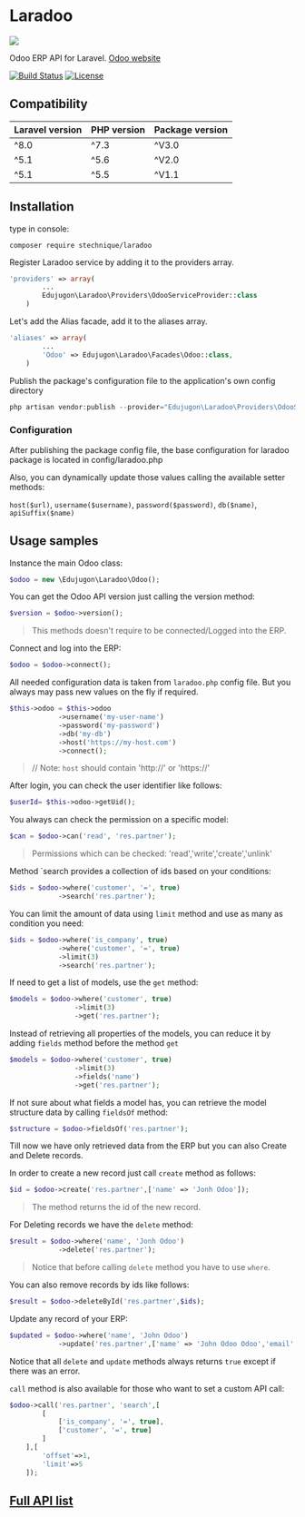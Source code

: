 # Laradoo

<img src="https://raw.githubusercontent.com/Edujugon/laradoo/master/docs/assets/laradoo.png">

Odoo ERP API for Laravel. [Odoo website](https://www.odoo.com)

[![Build Status](https://github.com/stechnique/laradoo/workflows/CI/badge.svg)](https://github.com/stechnique/laradoo/actions)
[![License](https://poser.pugx.org/edujugon/laradoo/license)](https://packagist.org/packages/edujugon/laradoo)

## Compatibility

| Laravel version | PHP version | Package version |
|------|------|-------|
| ^8.0 | ^7.3 | ^V3.0 |
| ^5.1 | ^5.6 | ^V2.0 |
| ^5.1 | ^5.5 | ^V1.1 |

## Installation

type in console:

```shel
composer require stechnique/laradoo
```

Register Laradoo service by adding it to the providers array.
```php
'providers' => array(
        ...
        Edujugon\Laradoo\Providers\OdooServiceProvider::class
    )
```

Let's add the Alias facade, add it to the aliases array.
```php
'aliases' => array(
        ...
        'Odoo' => Edujugon\Laradoo\Facades\Odoo::class,
    )
```
    
Publish the package's configuration file to the application's own config directory

```php
php artisan vendor:publish --provider="Edujugon\Laradoo\Providers\OdooServiceProvider" --tag="config"
```

### Configuration

After publishing the package config file, the base configuration for laradoo package is located in config/laradoo.php


Also, you can dynamically update those values calling the available setter methods:

`host($url)`, `username($username)`, `password($password)`, `db($name)`, `apiSuffix($name)`


##  Usage samples

Instance the main Odoo class:

```php
$odoo = new \Edujugon\Laradoo\Odoo();
```
You can get the Odoo API version just calling the version method:

```php
$version = $odoo->version();
```
> This methods doesn't require to be connected/Logged into the ERP.

Connect and log into the ERP:

```php
$odoo = $odoo->connect();
```

All needed configuration data is taken from `laradoo.php` config file. But you always may pass new values on the fly if required.

```php
$this->odoo = $this->odoo
            ->username('my-user-name')
            ->password('my-password')
            ->db('my-db')
            ->host('https://my-host.com')
            ->connect();
```
> // Note: `host` should contain 'http://' or 'https://'

After login, you can check the user identifier like follows:

```php
$userId= $this->odoo->getUid();
```

You always can check the permission on a specific model:

```php
$can = $odoo->can('read', 'res.partner');
```
> Permissions which can be checked: 'read','write','create','unlink'

Method `search provides a collection of ids based on your conditions:

```php
$ids = $odoo->where('customer', '=', true)
            ->search('res.partner');
```

You can limit the amount of data using `limit` method and use as many as condition you need:

```php
$ids = $odoo->where('is_company', true)
            ->where('customer', '=', true)
            ->limit(3)
            ->search('res.partner');
```

If need to get a list of models, use the `get` method:

```php
$models = $odoo->where('customer', true)
                ->limit(3)
                ->get('res.partner');
```

Instead of retrieving all properties of the models, you can reduce it by adding `fields` method before the method `get`

```php
$models = $odoo->where('customer', true)
                ->limit(3)
                ->fields('name')
                ->get('res.partner');
```

If not sure about what fields a model has, you can retrieve the model structure data by calling `fieldsOf` method:

```php
$structure = $odoo->fieldsOf('res.partner');
```

Till now we have only retrieved data from the ERP but you can also Create and Delete records.

In order to create a new record just call `create` method as follows:

```php
$id = $odoo->create('res.partner',['name' => 'Jonh Odoo']);
```
> The method returns the id of the new record.

For Deleting records we have the `delete` method:

```php
$result = $odoo->where('name', 'Jonh Odoo')
            ->delete('res.partner');
```
> Notice that before calling `delete` method you have to use `where`.

You can also remove records by ids like follows:

```php
$result = $odoo->deleteById('res.partner',$ids);
```

Update any record of your ERP:

```php
$updated = $odoo->where('name', 'John Odoo')
            ->update('res.partner',['name' => 'John Odoo Odoo','email' => 'Johndoe@odoo.com']);
```

Notice that all `delete` and `update` methods always returns `true` except if there was an error.

`call` method is also available for those who want to set a custom API call:

```php
$odoo->call('res.partner', 'search',[
        [
            ['is_company', '=', true],
            ['customer', '=', true]
        ]
    ],[
        'offset'=>1,
        'limit'=>5
    ]);
```

##  [Full API list](https://edujugon.github.io/laradoo/build/master/Edujugon/Laradoo/Odoo.html)
